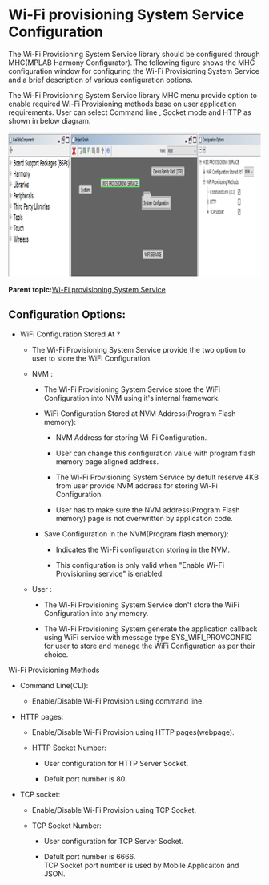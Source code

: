 # Wi-Fi provisioning System Service Configuration

The Wi-Fi Provisioning System Service library should be configured through MHC\(MPLAB Harmony Configurator\). The following figure shows the MHC configuration window for configuring the Wi-Fi Provisioning System Service and a brief description of various configuration options.

The Wi-Fi Provisioning System Service library MHC menu provide option to enable required Wi-Fi Provisioning methods base on user application requirements. User can select Command line , Socket mode and HTTP as shown in below diagram.

![resized_SYS_Wi-Fi_Provision_MHC_diagram](GUID-E1B7681E-6A87-4001-80E7-C936AD6C5E38-low.png)

**Parent topic:**[Wi-Fi provisioning System Service](GUID-6C1BB28E-7F9B-4582-8E74-E301F89C58AC.md)

## Configuration Options:

-   WiFi Configuration Stored At ?

    -   The Wi-Fi Provisioning System Service provide the two option to user to store the WiFi Configuration.

    -   NVM :

        -   The Wi-Fi Provisioning System Service store the WiFi Configuration into NVM using it's internal framework.

        -   WiFi Configuration Stored at NVM Address\(Program Flash memory\):

            -   NVM Address for storing Wi-Fi Configuration.

            -   User can change this configuration value with program flash memory page aligned address.

            -   The Wi-Fi Provisioning System Service by defult reserve 4KB from user provide NVM address for storing Wi-Fi Configuration.

            -   User has to make sure the NVM address\(Program Flash memory\) page is not overwritten by application code.

        -   Save Configuration in the NVM\(Program flash memory\):

            -   Indicates the Wi-Fi configuration storing in the NVM.

            -   This configuration is only valid when "Enable Wi-Fi Provisioning service" is enabled.

    -   User :

        -   The Wi-Fi Provisioning System Service don't store the WiFi Configuration into any memory.

        -   The Wi-Fi Provisioning System generate the application callback using WiFi service with message type SYS\_WIFI\_PROVCONFIG for user to store and manage the WiFi Configuration as per their choice.


Wi-Fi Provisioning Methods

-   Command Line\(CLI\):

    -   Enable/Disable Wi-Fi Provision using command line.

-   HTTP pages:

    -   Enable/Disable Wi-Fi Provision using HTTP pages\(webpage\).

    -   HTTP Socket Number:

        -   User configuration for HTTP Server Socket.

        -   Defult port number is 80.

-   TCP socket:

    -   Enable/Disable Wi-Fi Provision using TCP Socket.

    -   TCP Socket Number:

        -   User configuration for TCP Server Socket.

        -   Defult port number is 6666.<br />TCP Socket port number is used by Mobile Applicaiton and JSON.


